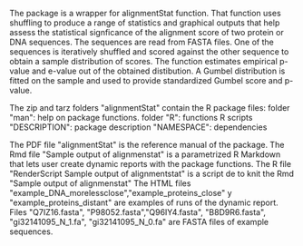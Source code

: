 The package is a wrapper for alignmentStat function. That function uses shuffling to produce a range of statistics and graphical outputs that help assess the statistical signficance of the alignment score of two protein or DNA sequences. The sequences are read from FASTA files. One of the sequences is iteratively shuffled and scored against the other sequence to obtain a sample distribution of scores. The function estimates empirical p-value and e-value out of the obtained distibution. A Gumbel distribution is fitted on the sample and used to provide standardized Gumbel score and p-value.

The zip and tarz folders "alignmentStat" contain the R package files:
	folder "man": help on package functions.
	folder "R": functions R scripts
	"DESCRIPTION": package description
	"NAMESPACE": dependencies

The PDF file "alignmentStat" is the reference manual of the package.
The Rmd file "Sample output of alignmenstat" is a parametrized R Markdown that lets user create dynamic reports with the package functions.
The R file "RenderScript Sample output of alignmentstat" is a script de to knit the Rmd "Sample output of alignmenstat"
The HTML files "example_DNA_morelessclose","example_proteins_close" y "example_proteins_distant" are examples of runs of the dynamic report.
Files "Q7IZ16.fasta", "P98052.fasta","Q96IY4.fasta", "B8D9R6.fasta", "gi32141095_N_1.fa", "gi32141095_N_0.fa" are FASTA files of example sequences.
